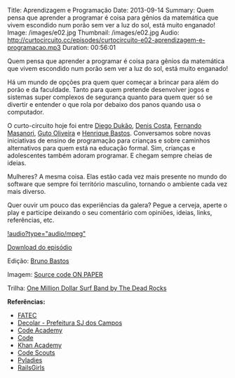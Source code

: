 Title: Aprendizagem e Programação
Date: 2013-09-14
Summary: Quem pensa que aprender a programar é coisa para gênios da matemática que vivem escondido num porão sem ver a luz do sol, está muito enganado!
Image: /images/e02.jpg
Thumbnail: /images/e02.jpg
Audio: http://curtocircuito.cc/episodes/curtocircuito-e02-aprendizagem-e-programacao.mp3
Duration: 00:56:01

Quem pensa que aprender a programar é coisa para gênios da matemática que vivem escondido num porão sem ver a luz do sol, está muito enganado!

Há um mundo de opções pra quem quer começar a brincar para além do porão e da faculdade. Tanto para quem pretende desenvolver jogos e sistemas super complexos de segurança quanto para quem quer só se divertir e entender o que rola por debaixo dos panos quando usa o computador.

O curto-circuito hoje foi entre [Diego Dukão](http://twitter.com/diegodukao), [Denis Costa](https://twitter.com/deniscostadsc), [Fernando Masanori](https://twitter.com/fmasanori), [Guto Oliveira](https://twitter.com/haowguto) e [Henrique Bastos](http://twitter.com/henriquebastos). Conversamos sobre novas iniciativas de ensino de programação para crianças e sobre caminhos alternativos para quem está na educação formal. Sim, crianças e adolescentes também adoram programar. E chegam sempre cheias de ideias.

Mulheres? A mesma coisa. Elas estão cada vez mais presente no mundo do software que sempre foi território masculino, tornando o ambiente cada vez mais diverso.

Quer ouvir um pouco das experiências da galera? Pegue a cerveja, aperte o play e participe deixando o seu comentário com opiniões, ideias, links, referências, etc.

[!audio?type="audio/mpeg"](http://curtocircuito.cc/episodes/curtocircuito-e02-aprendizagem-e-programacao.mp3)

[Download do episódio](http://curtocircuito.cc/episodes/curtocircuito-e02-aprendizagem-e-programacao.mp3)

Edição: [Bruno Bastos](http://brucebastos.com/)

Imagem: [Source code ON PAPER](http://www.flickr.com/photos/toolmantim/6170448143/in/photostream/)

Trilha: [One Million Dollar Surf Band by The Dead Rocks](http://www.jamendo.com/en/list/a31777/one-million-dollar-surf-band)

**Referências:**
- [FATEC](http://www.fatecsjc.edu.br/)
- [Decolar - Prefeitura SJ dos Campos](https://www.facebook.com/Programa.Decolar)
- [Code Academy](http://www.codecademy.com/)
- [Code](http://www.code.org/)
- [Khan Academy](https://www.khanacademy.org/)
- [Code Scouts](http://codescouts.org/)
- [Pyladies](http://www.pyladies.com/)
- [RailsGirls](http://railsgirls.com/)
